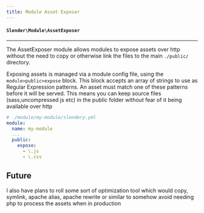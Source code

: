 ```yaml
---
title: Module Asset Exposer
---
```


#### `Slender\Module\AssetExposer`

<hr>

The AssetExposer module allows modules to expose assets
over http without the need to copy or otherwise link the files
to the main `./public/` directory.

Exposing assets is managed via a module config file, using the
`module>public>expose` block. This block accepts an array of
strings to use as Regular Expression patterns. An asset must
match one of these patterns before it will be served. This
means you can keep source files (sass,uncompressed js etc) in
the public folder without fear of it being available over http

```yaml
# ./module/my-module/slendery.yml
module:
  name: my-module
  ...
  public:
    expose:
      - \.js
      - \.css
```

## Future
I also have plans to roll some sort of optimization tool which would copy,
symlink, apache alias, apache rewrite or similar to somehow avoid needing
php to process the assets when in production

